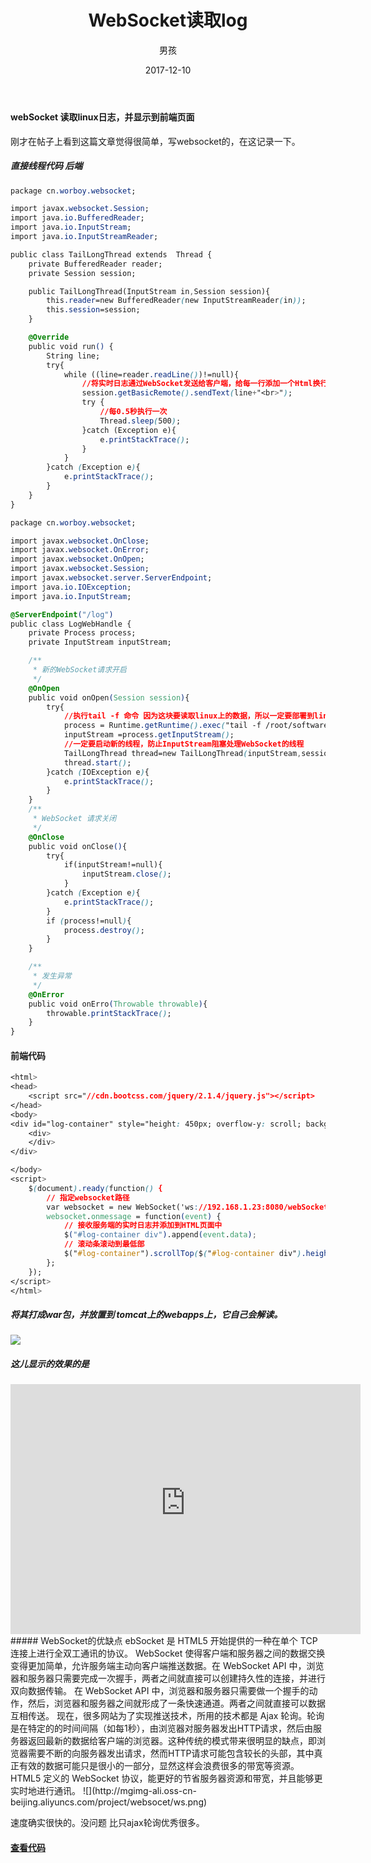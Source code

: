 ﻿---
layout: post
title: 'WebSocket读取log'
date: 2017-12-10
author: 男孩
tags: java
---
#### webSocket 读取linux日志，并显示到前端页面
刚才在帖子上看到这篇文章觉得很简单，写websocket的，在这记录一下。
##### 直接线程代码 后端
```css
package cn.worboy.websocket;

import javax.websocket.Session;
import java.io.BufferedReader;
import java.io.InputStream;
import java.io.InputStreamReader;

public class TailLongThread extends  Thread {
    private BufferedReader reader;
    private Session session;

    public TailLongThread(InputStream in,Session session){
        this.reader=new BufferedReader(new InputStreamReader(in));
        this.session=session;
    }

    @Override
    public void run() {
        String line;
        try{
            while ((line=reader.readLine())!=null){
                //将实时日志通过WebSocket发送给客户端，给每一行添加一个Html换行
                session.getBasicRemote().sendText(line+"<br>");
                try {
                    //每0.5秒执行一次
                    Thread.sleep(500);
                }catch (Exception e){
                    e.printStackTrace();
                }
            }
        }catch (Exception e){
            e.printStackTrace();
        }
    }
}
```
```css
package cn.worboy.websocket;

import javax.websocket.OnClose;
import javax.websocket.OnError;
import javax.websocket.OnOpen;
import javax.websocket.Session;
import javax.websocket.server.ServerEndpoint;
import java.io.IOException;
import java.io.InputStream;

@ServerEndpoint("/log")
public class LogWebHandle {
    private Process process;
    private InputStream inputStream;

    /**
     * 新的WebSocket请求开启
     */
    @OnOpen
    public void onOpen(Session session){
        try{
            //执行tail -f 命令 因为这块要读取linux上的数据，所以一定要部署到linux平台上
            process = Runtime.getRuntime().exec("tail -f /root/software/log/cloudera-scm-agent.log");
            inputStream =process.getInputStream();
            //一定要启动新的线程，防止InputStream阻塞处理WebSocket的线程
            TailLongThread thread=new TailLongThread(inputStream,session);
            thread.start();
        }catch (IOException e){
            e.printStackTrace();
        }
    }
    /**
     * WebSocket 请求关闭
     */
    @OnClose
    public void onClose(){
        try{
            if(inputStream!=null){
                inputStream.close();
            }
        }catch (Exception e){
            e.printStackTrace();
        }
        if (process!=null){
            process.destroy();
        }
    }

    /**
     * 发生异常
     */
    @OnError
    public void onErro(Throwable throwable){
        throwable.printStackTrace();
    }
}
```
#### 前端代码
```css
<html>
<head>
    <script src="//cdn.bootcss.com/jquery/2.1.4/jquery.js"></script>
</head>
<body>
<div id="log-container" style="height: 450px; overflow-y: scroll; background: #333; color: #aaa; padding: 10px;">
    <div>
    </div>
</div>

</body>
<script>
    $(document).ready(function() {
        // 指定websocket路径
        var websocket = new WebSocket('ws://192.168.1.23:8080/webSocketDemo_war/log');
        websocket.onmessage = function(event) {
            // 接收服务端的实时日志并添加到HTML页面中
            $("#log-container div").append(event.data);
            // 滚动条滚动到最低部
            $("#log-container").scrollTop($("#log-container div").height() - $("#log-container").height());
        };
    });
</script>
</html>
```
##### 将其打成war包，并放置到 tomcat上的webapps上，它自己会解读。
![](http://mgimg-ali.oss-cn-beijing.aliyuncs.com/project/websocet/1.PNG)
##### 这儿显示的效果的是
<iframe width="560" height="400" src="http://mgimg-ali.oss-cn-beijing.aliyuncs.com/project/websocet/log.mp4" frameborder="0" allowfullscreen></iframe>
##### WebSocket的优缺点
ebSocket 是 HTML5 开始提供的一种在单个 TCP 连接上进行全双工通讯的协议。
WebSocket 使得客户端和服务器之间的数据交换变得更加简单，允许服务端主动向客户端推送数据。在 WebSocket API 中，浏览器和服务器只需要完成一次握手，两者之间就直接可以创建持久性的连接，并进行双向数据传输。
在 WebSocket API 中，浏览器和服务器只需要做一个握手的动作，然后，浏览器和服务器之间就形成了一条快速通道。两者之间就直接可以数据互相传送。
现在，很多网站为了实现推送技术，所用的技术都是 Ajax 轮询。轮询是在特定的的时间间隔（如每1秒），由浏览器对服务器发出HTTP请求，然后由服务器返回最新的数据给客户端的浏览器。这种传统的模式带来很明显的缺点，即浏览器需要不断的向服务器发出请求，然而HTTP请求可能包含较长的头部，其中真正有效的数据可能只是很小的一部分，显然这样会浪费很多的带宽等资源。
HTML5 定义的 WebSocket 协议，能更好的节省服务器资源和带宽，并且能够更实时地进行通讯。
![](http://mgimg-ali.oss-cn-beijing.aliyuncs.com/project/websocet/ws.png)

速度确实很快的。没问题 比只ajax轮询优秀很多。
#### [查看代码](https://github.com/czhyf/WebSocket)